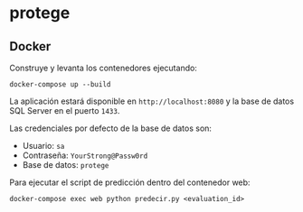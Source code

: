 # protege

## Docker

Construye y levanta los contenedores ejecutando:

```
docker-compose up --build
```

La aplicación estará disponible en `http://localhost:8080` y la base de datos SQL Server en el puerto `1433`.

Las credenciales por defecto de la base de datos son:

- Usuario: `sa`
- Contraseña: `YourStrong@Passw0rd`
- Base de datos: `protege`

Para ejecutar el script de predicción dentro del contenedor web:

```
docker-compose exec web python predecir.py <evaluation_id>
```
